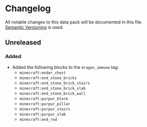# Changelog

All notable changes to this data pack will be documented in this file. [Semantic Versioning] is used.

## Unreleased

### Added

- Added the following blocks to the `dragon_immune` tag:
  - `minecraft:ender_chest`
  - `minecraft:end_stone_bricks`
  - `minecraft:end_stone_brick_stairs`
  - `minecraft:end_stone_brick_slab`
  - `minecraft:end_stone_brick_wall`
  - `minecraft:purpur_block`
  - `minecraft:purpur_pillar`
  - `minecraft:purpur_stairs`
  - `minecraft:purpur_slab`
  - `minecraft:end_rod`

[Semantic Versioning]: https://semver.org/spec/v2.0.0.html
